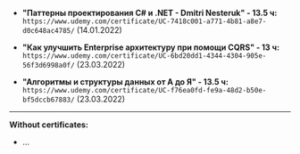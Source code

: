 - **"Паттерны проектирования C# и .NET - Dmitri Nesteruk" - 13.5 ч:**
`https://www.udemy.com/certificate/UC-7418c001-a771-4b81-a8e7-d0c648ac4785/` (14.01.2022)

- **"Как улучшить Enterprise архитектуру при помощи CQRS" - 13 ч:**
`https://www.udemy.com/certificate/UC-6bd20dd1-4344-4304-905e-56f3d6998a0f/` (23.03.2022)

- **"Алгоритмы и структуры данных от А до Я" - 13.5 ч:**
`https://www.udemy.com/certificate/UC-f76ea0fd-fe9a-48d2-b50e-bf5dccb67883/` (23.03.2022)
-----------------------------------------------
**Without certificates:**
- ...
